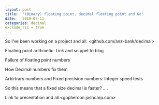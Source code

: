 ```yaml
---
layout: post
title:  "(Binary) floating point, decimal floating point and Go"
date:   2019-07-11
categories: decimal
exclude_rss = true
---
```


So I've been working on a project and all: 
<github.com/anz-bank/decimal>

Floating point arithmetic: Link and snippet to blog

Failure of floating point numbers

How Decimal numbers fix them

Arbirtrary numbers and Fixed precision numbers: Integer speed tests

So this means that a fixed size decimal is faster? ....

Link to presentation and all <gophercon.joshcarp.com>

